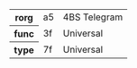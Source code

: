 <table>
    <tr>
      <th>rorg</th>
      <td>a5</td>
      <td>4BS Telegram</td>
    </tr>
    <tr>
      <th>func</th>
      <td>3f</td>
      <td>Universal</td>
    </tr>
    <tr>
      <th>type</th>
      <td>7f</td>
      <td>Universal</td>
    </tr>
  </table>